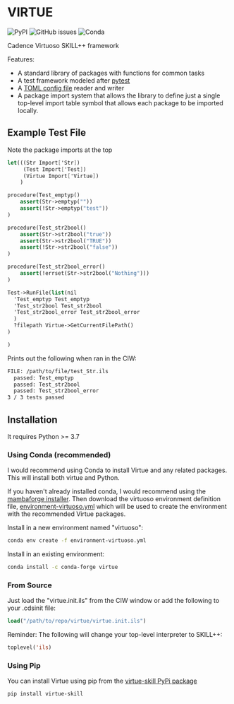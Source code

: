 # VIRTUE

![PyPI](https://img.shields.io/pypi/v/virtue-skill) 
![GitHub issues](https://img.shields.io/github/issues/cascode-labs/virtue) 
![Conda](https://img.shields.io/conda/v/conda-forge/virtue?label=conda-forge)

Cadence Virtuoso SKILL++ framework

Features:

- A standard library of packages with functions for common tasks
- A test framework modeled after [pytest](https://docs.pytest.org/en/7.1.x/)
- A [TOML config file](https://toml.io) reader and writer
- A package import system that allows the library to define just a single
top-level import table symbol that allows each package to be imported locally.

## Example Test File

Note the package imports at the top

``` scheme
let(((Str Import['Str])
     (Test Import['Test])
     (Virtue Import['Virtue])
    )

procedure(Test_emptyp()
    assert(Str->emptyp(""))
    assert(!Str->emptyp("test"))
)

procedure(Test_str2bool()
    assert(Str->str2bool("true"))
    assert(Str->str2bool("TRUE"))
    assert(!Str->str2bool("false"))
)

procedure(Test_str2bool_error()
    assert(!errset(Str->str2bool("Nothing")))
)

Test->RunFile(list(nil
  'Test_emptyp Test_emptyp
  'Test_str2bool Test_str2bool
  'Test_str2bool_error Test_str2bool_error
  )
  ?filepath Virtue->GetCurrentFilePath()
)

)
```

Prints out the following when ran in the CIW:

``` sh
FILE: /path/to/file/test_Str.ils
  passed: Test_emptyp
  passed: Test_str2bool
  passed: Test_str2bool_error
3 / 3 tests passed
```

## Installation

It requires Python >= 3.7

### Using Conda **(recommended)**

I would recommend using Conda to install Virtue and any related packages.  
This will install both virtue and Python.

If you haven't already installed conda, I would recommend using the
[mambaforge installer](https://github.com/conda-forge/miniforge#mambaforge).
Then download the virtuoso environment definition file,
[environment-virtuoso.yml](environment-virtuoso.yml)
which will be used to create the environment with the recommended Virtue
packages.

Install in a new environment named "virtuoso":

```bash
conda env create -f environment-virtuoso.yml
```

Install in an existing environment:

```bash
conda install -c conda-forge virtue
```

### From Source

Just load the "virtue.init.ils" from the CIW window or add the following to
your .cdsinit file:

```lisp
load("/path/to/repo/virtue/virtue.init.ils")
```

Reminder: The following will change your top-level interpreter to SKILL++:

```lisp
toplevel('ils)
```

### Using Pip

You can install Virtue using pip from the [virtue-skill PyPi package](https://pypi.org/project/virtue-skill/)

```bash
pip install virtue-skill
```
